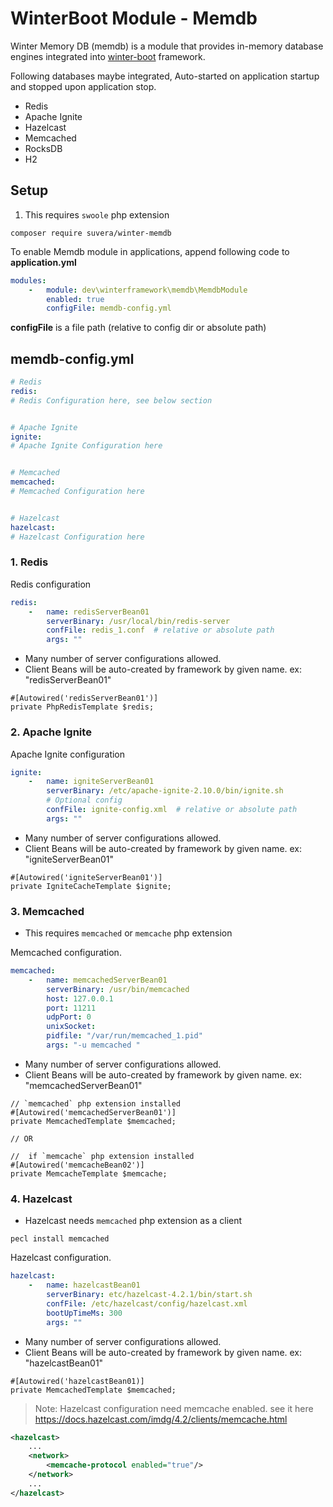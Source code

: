 # WinterBoot Module - Memdb

Winter Memory DB (memdb) is a module that provides in-memory database engines integrated
into [winter-boot](https://github.com/suvera/winter-boot) framework.

Following databases maybe integrated, Auto-started on application startup and stopped upon application stop.

- Redis
- Apache Ignite
- Hazelcast
- Memcached
- RocksDB
- H2

## Setup

1. This requires `swoole` php extension

```shell
composer require suvera/winter-memdb
```

To enable Memdb module in applications, append following code to **application.yml**

```yaml
modules:
    -   module: dev\winterframework\memdb\MemdbModule
        enabled: true
        configFile: memdb-config.yml

```

**configFile** is a file path (relative to config dir or absolute path)

## memdb-config.yml

```yaml
# Redis
redis:
# Redis Configuration here, see below section


# Apache Ignite
ignite:
# Apache Ignite Configuration here


# Memcached
memcached:
# Memcached Configuration here


# Hazelcast
hazelcast:
# Hazelcast Configuration here
```

### 1. Redis

Redis configuration

```yaml
redis:
    -   name: redisServerBean01
        serverBinary: /usr/local/bin/redis-server
        confFile: redis_1.conf  # relative or absolute path
        args: ""
```

- Many number of server configurations allowed.
- Client Beans will be auto-created by framework by given name. ex: "redisServerBean01"

```phpt
#[Autowired('redisServerBean01')]
private PhpRedisTemplate $redis;
```

### 2. Apache Ignite

Apache Ignite configuration

```yaml
ignite:
    -   name: igniteServerBean01
        serverBinary: /etc/apache-ignite-2.10.0/bin/ignite.sh
        # Optional config
        confFile: ignite-config.xml  # relative or absolute path
        args: ""
```

- Many number of server configurations allowed.
- Client Beans will be auto-created by framework by given name. ex: "igniteServerBean01"

```phpt
#[Autowired('igniteServerBean01')]
private IgniteCacheTemplate $ignite;
```

### 3. Memcached

- This requires `memcached` or `memcache` php extension

Memcached configuration.

```yaml
memcached:
    -   name: memcachedServerBean01
        serverBinary: /usr/bin/memcached
        host: 127.0.0.1
        port: 11211
        udpPort: 0
        unixSocket:
        pidfile: "/var/run/memcached_1.pid"
        args: "-u memcached "
```

- Many number of server configurations allowed.
- Client Beans will be auto-created by framework by given name. ex: "memcachedServerBean01"

```phpt
// `memcached` php extension installed
#[Autowired('memcachedServerBean01')]
private MemcachedTemplate $memcached;

// OR

//  if `memcache` php extension installed
#[Autowired('memcacheBean02')]
private MemcacheTemplate $memcache;
```

### 4. Hazelcast

- Hazelcast needs `memcached` php extension as a client

```shell
pecl install memcached
```

Hazelcast configuration.

```yaml
hazelcast:
    -   name: hazelcastBean01
        serverBinary: etc/hazelcast-4.2.1/bin/start.sh
        confFile: /etc/hazelcast/config/hazelcast.xml
        bootUpTimeMs: 300
        args: ""
```

- Many number of server configurations allowed.
- Client Beans will be auto-created by framework by given name. ex: "hazelcastBean01"

```phpt
#[Autowired('hazelcastBean01)]
private MemcachedTemplate $memcached;
```

> Note: Hazelcast configuration need memcache enabled.  see it here https://docs.hazelcast.com/imdg/4.2/clients/memcache.html

```xml
<hazelcast>
    ...
    <network>
        <memcache-protocol enabled="true"/>
    </network>
    ...
</hazelcast>
```
